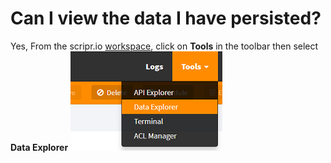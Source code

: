 # Can I view the data I have persisted?
Yes, 
From the scripr.io [workspace](https://www.scriptr.io/workspace), click on **Tools** in the toolbar then select **Data Explorer** 
![Open Data Explorer](./images/open_data_explorer.png)
